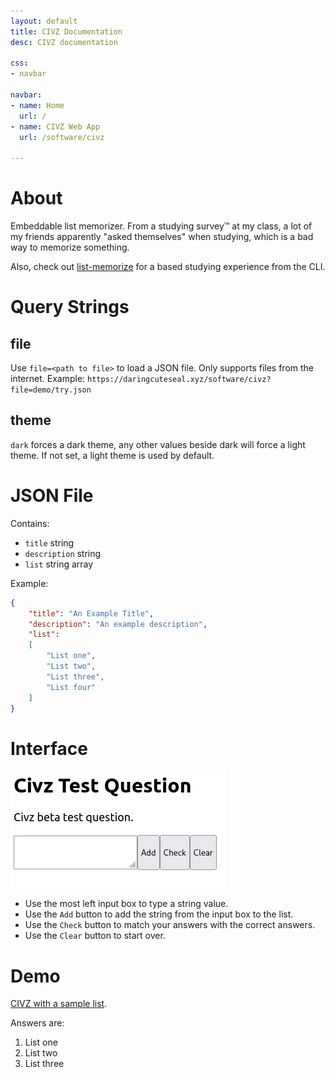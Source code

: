 ```yaml
---
layout: default
title: CIVZ Documentation
desc: CIVZ documentation

css:
- navbar

navbar:
- name: Home
  url: /
- name: CIVZ Web App
  url: /software/civz

---
```

# About
Embeddable list memorizer.
From a studying survey™ at my class, a lot of my friends apparently "asked themselves" when studying, which is a bad way to memorize something.

Also, check out [list-memorize](https://raw.githubusercontent.com/DaringCuteSeal/shell-scripts/main/list-memorize) for a based studying experience from the CLI.

# Query Strings
## file
Use `file=<path to file>` to load a JSON file. Only supports files from the internet.
Example: `https://daringcuteseal.xyz/software/civz?file=demo/try.json`

## theme
`dark` forces a dark theme, any other values beside dark will force a light theme. If not set, a light theme is used by default.

# JSON File
Contains:
- `title` string
- `description` string
- `list` string array

Example:
```json
{
    "title": "An Example Title",
    "description": "An example description",
    "list":
    [
        "List one",
        "List two",
        "List three",
        "List four"
    ]
}
```
# Interface
![civz-interface](civz-interface.png)

- Use the most left input box to type a string value.
- Use the `Add` button to add the string from the input box to the list.
- Use the `Check` button to match your answers with the correct answers.
- Use the `Clear` button to start over.

# Demo
[CIVZ with a sample list](/software/civz?file=demo/try.json).

Answers are:
1. List one
2. List two
3. List three

